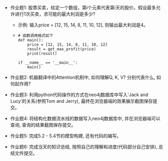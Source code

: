 - 作业题1: 股票买卖，给定一个数组，第i个元素代表第i天的股价。假设最多允许进行1次买卖，求可能的最大利润是多少?

  - 示例: 输入price = [12, 15, 14, 8, 11, 10, 12], 则输出最大利润是4。

  - ```
    # 函数调用格式如下
    def main():
        price = [12, 15, 14, 8, 11, 10, 12]
        result = get_max_profit(price)
        print(result)
    
    if __name__ == '__main__':
        main()
    ```

    



- 作业题2: 机器翻译中的Attention机制中, 如何理解Q, K, V? 分别代表什么, 如何起作用?





- 作业题3: 利用python代码操作的方式在neo4j数据库中写入'Jack and Lucy'的关系(参照Tom and Jerry), 最终在浏览器端的效果展示截图保存提交。





- 作业题4: 将结构化数据流水线的数据写入neo4j数据库中, 并在浏览器端可以查询, 查询的结果截图保存提交。



- 作业题5: 完成5.2 - 5.4节的模型构建, 还有代码的编写。



- 作业题6: 完成当天的知识总结, 按照自己的理解和进度(代码部分自己安排), 总结文件提交。